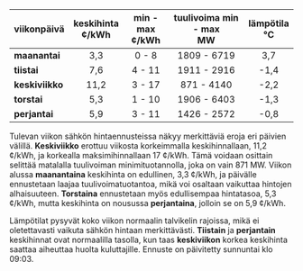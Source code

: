 | viikonpäivä  | keskihinta<br>¢/kWh | min - max<br>¢/kWh | tuulivoima min - max<br>MW | lämpötila<br>°C |
|:-------------|:----------------:|:----------------:|:-------------:|:-------------:|
| **maanantai**   |       3,3       |       0 - 8       |  1809 - 6719  |      3,7      |
| **tiistai**     |       7,6       |      4 - 11       |  1911 - 2916  |     -1,4      |
| **keskiviikko** |      11,2       |      3 - 17       |   871 - 4140  |     -2,2      |
| **torstai**     |       5,3       |      1 - 10       |  1906 - 6403  |     -1,3      |
| **perjantai**   |       5,9       |      3 - 11       |  1426 - 2572  |     -0,8      |

Tulevan viikon sähkön hintaennusteissa näkyy merkittäviä eroja eri päivien välillä. **Keskiviikko** erottuu viikosta korkeimmalla keskihinnallaan, 11,2 ¢/kWh, ja korkealla maksimihinnallaan 17 ¢/kWh. Tämä voidaan osittain selittää matalalla tuulivoiman minimituotannolla, joka on vain 871 MW. Viikon alussa **maanantaina** keskihinta on edullinen, 3,3 ¢/kWh, ja päivälle ennustetaan laajaa tuulivoimatuotantoa, mikä voi osaltaan vaikuttaa hintojen alhaisuuteen. **Torstaina** ennustetaan myös edullisempaa hintatasoa, 5,3 ¢/kWh, mutta keskihinta on nousussa **perjantaina**, jolloin se on 5,9 ¢/kWh.

Lämpötilat pysyvät koko viikon normaalin talvikelin rajoissa, mikä ei oletettavasti vaikuta sähkön hintaan merkittävästi. **Tiistain** ja **perjantain** keskihinnat ovat normaalilla tasolla, kun taas **keskiviikon** korkea keskihinta saattaa aiheuttaa huolta kuluttajille. Ennuste on päivitetty sunnuntai klo 09:03.